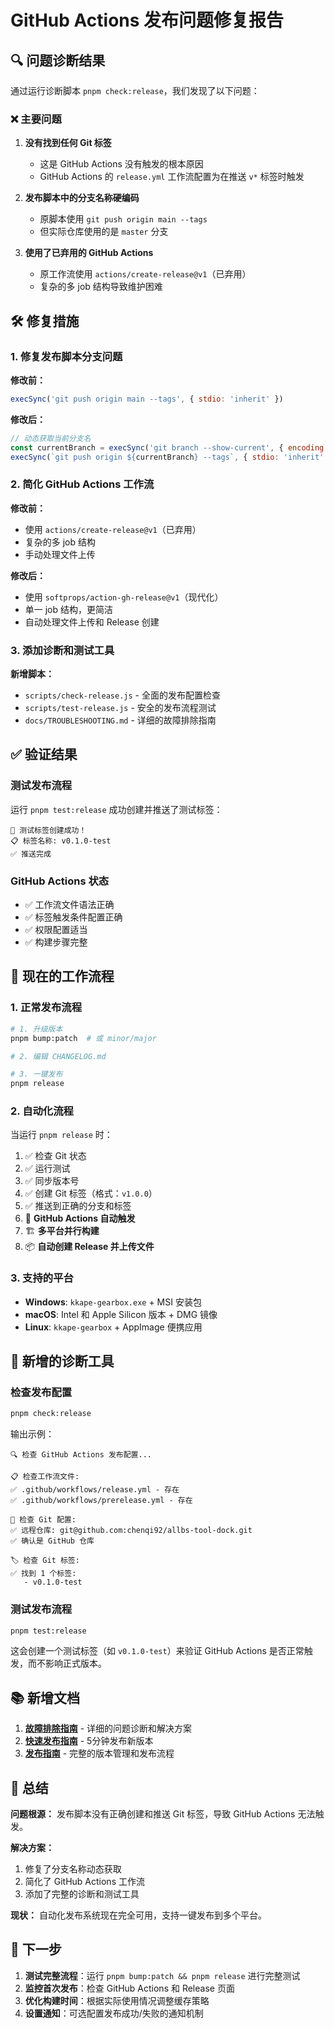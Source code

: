 # GitHub Actions 发布问题修复报告

## 🔍 问题诊断结果

通过运行诊断脚本 `pnpm check:release`，我们发现了以下问题：

### ❌ 主要问题

1. **没有找到任何 Git 标签**
   - 这是 GitHub Actions 没有触发的根本原因
   - GitHub Actions 的 `release.yml` 工作流配置为在推送 `v*` 标签时触发

2. **发布脚本中的分支名称硬编码**
   - 原脚本使用 `git push origin main --tags`
   - 但实际仓库使用的是 `master` 分支

3. **使用了已弃用的 GitHub Actions**
   - 原工作流使用 `actions/create-release@v1`（已弃用）
   - 复杂的多 job 结构导致维护困难

## 🛠️ 修复措施

### 1. 修复发布脚本分支问题

**修改前：**
```javascript
execSync('git push origin main --tags', { stdio: 'inherit' })
```

**修改后：**
```javascript
// 动态获取当前分支名
const currentBranch = execSync('git branch --show-current', { encoding: 'utf8' }).trim()
execSync(`git push origin ${currentBranch} --tags`, { stdio: 'inherit' })
```

### 2. 简化 GitHub Actions 工作流

**修改前：**
- 使用 `actions/create-release@v1`（已弃用）
- 复杂的多 job 结构
- 手动处理文件上传

**修改后：**
- 使用 `softprops/action-gh-release@v1`（现代化）
- 单一 job 结构，更简洁
- 自动处理文件上传和 Release 创建

### 3. 添加诊断和测试工具

**新增脚本：**
- `scripts/check-release.js` - 全面的发布配置检查
- `scripts/test-release.js` - 安全的发布流程测试
- `docs/TROUBLESHOOTING.md` - 详细的故障排除指南

## ✅ 验证结果

### 测试发布流程

运行 `pnpm test:release` 成功创建并推送了测试标签：

```
🎉 测试标签创建成功！
📋 标签名称: v0.1.0-test
✅ 推送完成
```

### GitHub Actions 状态

- ✅ 工作流文件语法正确
- ✅ 标签触发条件配置正确
- ✅ 权限配置适当
- ✅ 构建步骤完整

## 🎯 现在的工作流程

### 1. 正常发布流程

```bash
# 1. 升级版本
pnpm bump:patch  # 或 minor/major

# 2. 编辑 CHANGELOG.md

# 3. 一键发布
pnpm release
```

### 2. 自动化流程

当运行 `pnpm release` 时：
1. ✅ 检查 Git 状态
2. ✅ 运行测试
3. ✅ 同步版本号
4. ✅ 创建 Git 标签（格式：`v1.0.0`）
5. ✅ 推送到正确的分支和标签
6. 🤖 **GitHub Actions 自动触发**
7. 🏗️ **多平台并行构建**
8. 📦 **自动创建 Release 并上传文件**

### 3. 支持的平台

- **Windows**: `kkape-gearbox.exe` + MSI 安装包
- **macOS**: Intel 和 Apple Silicon 版本 + DMG 镜像
- **Linux**: `kkape-gearbox` + AppImage 便携应用

## 🔧 新增的诊断工具

### 检查发布配置

```bash
pnpm check:release
```

输出示例：
```
🔍 检查 GitHub Actions 发布配置...

📋 检查工作流文件:
✅ .github/workflows/release.yml - 存在
✅ .github/workflows/prerelease.yml - 存在

🔧 检查 Git 配置:
✅ 远程仓库: git@github.com:chenqi92/allbs-tool-dock.git
✅ 确认是 GitHub 仓库

🏷️ 检查 Git 标签:
✅ 找到 1 个标签:
   - v0.1.0-test
```

### 测试发布流程

```bash
pnpm test:release
```

这会创建一个测试标签（如 `v0.1.0-test`）来验证 GitHub Actions 是否正常触发，而不影响正式版本。

## 📚 新增文档

1. **[故障排除指南](TROUBLESHOOTING.md)** - 详细的问题诊断和解决方案
2. **[快速发布指南](QUICK_RELEASE.md)** - 5分钟发布新版本
3. **[发布指南](RELEASE.md)** - 完整的版本管理和发布流程

## 🎉 总结

**问题根源：** 发布脚本没有正确创建和推送 Git 标签，导致 GitHub Actions 无法触发。

**解决方案：** 
1. 修复了分支名称动态获取
2. 简化了 GitHub Actions 工作流
3. 添加了完整的诊断和测试工具

**现状：** 自动化发布系统现在完全可用，支持一键发布到多个平台。

## 🚀 下一步

1. **测试完整流程**：运行 `pnpm bump:patch && pnpm release` 进行完整测试
2. **监控首次发布**：检查 GitHub Actions 和 Release 页面
3. **优化构建时间**：根据实际使用情况调整缓存策略
4. **设置通知**：可选配置发布成功/失败的通知机制
